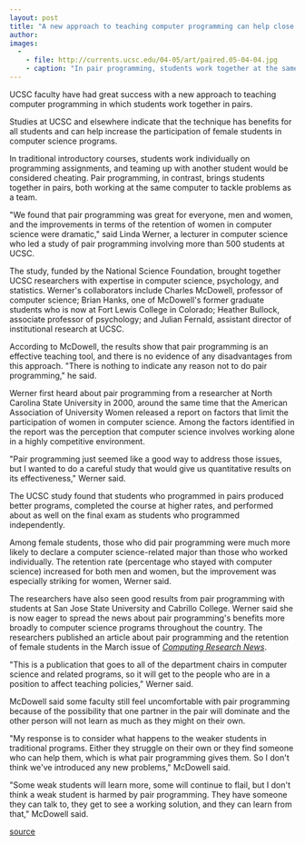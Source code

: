 ```yaml
---
layout: post
title: "A new approach to teaching computer programming can help close the gender gap in computer science, researchers say"
author:  
images:
  -
    - file: http://currents.ucsc.edu/04-05/art/paired.05-04-04.jpg
    - caption: "In pair programming, students work together at the same computer to tackle programming assignments as a team. Photo: C. McDowell"
---
```


UCSC faculty have had great success with a new approach to teaching computer programming in which students work together in pairs.

Studies at UCSC and elsewhere indicate that the technique has benefits for all students and can help increase the participation of female students in computer science programs.

In traditional introductory courses, students work individually on programming assignments, and teaming up with another student would be considered cheating. Pair programming, in contrast, brings students together in pairs, both working at the same computer to tackle problems as a team.

"We found that pair programming was great for everyone, men and women, and the improvements in terms of the retention of women in computer science were dramatic," said Linda Werner, a lecturer in computer science who led a study of pair programming involving more than 500 students at UCSC.

The study, funded by the National Science Foundation, brought together UCSC researchers with expertise in computer science, psychology, and statistics. Werner's collaborators include Charles McDowell, professor of computer science; Brian Hanks, one of McDowell's former graduate students who is now at Fort Lewis College in Colorado; Heather Bullock, associate professor of psychology; and Julian Fernald, assistant director of institutional research at UCSC.

According to McDowell, the results show that pair programming is an effective teaching tool, and there is no evidence of any disadvantages from this approach. "There is nothing to indicate any reason not to do pair programming," he said.

Werner first heard about pair programming from a researcher at North Carolina State University in 2000, around the same time that the American Association of University Women released a report on factors that limit the participation of women in computer science. Among the factors identified in the report was the perception that computer science involves working alone in a highly competitive environment.

"Pair programming just seemed like a good way to address those issues, but I wanted to do a careful study that would give us quantitative results on its effectiveness," Werner said.

The UCSC study found that students who programmed in pairs produced better programs, completed the course at higher rates, and performed about as well on the final exam as students who programmed independently.

Among female students, those who did pair programming were much more likely to declare a computer science-related major than those who worked individually. The retention rate (percentage who stayed with computer science) increased for both men and women, but the improvement was especially striking for women, Werner said.

The researchers have also seen good results from pair programming with students at San Jose State University and Cabrillo College. Werner said she is now eager to spread the news about pair programming's benefits more broadly to computer science programs throughout the country. The researchers published an article about pair programming and the retention of female students in the March issue of [_Computing Research News_][1].

"This is a publication that goes to all of the department chairs in computer science and related programs, so it will get to the people who are in a position to affect teaching policies," Werner said.

McDowell said some faculty still feel uncomfortable with pair programming because of the possibility that one partner in the pair will dominate and the other person will not learn as much as they might on their own.

"My response is to consider what happens to the weaker students in traditional programs. Either they struggle on their own or they find someone who can help them, which is what pair programming gives them. So I don't think we've introduced any new problems," McDowell said.

"Some weak students will learn more, some will continue to flail, but I don't think a weak student is harmed by pair programming. They have someone they can talk to, they get to see a working solution, and they can learn from that," McDowell said.  
  

[1]: http://www.cra.org/CRN/articles/march05/werner.html

[source](http://www1.ucsc.edu/currents/04-05/04-04/pair.asp "Permalink to pair")
